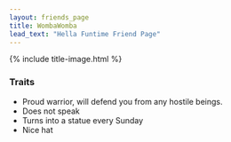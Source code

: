 ```yaml
---
layout: friends_page
title: WombaWomba
lead_text: "Hella Funtime Friend Page" 
---
```

{% include title-image.html %}

### Traits

* Proud warrior, will defend you from any hostile beings.
* Does not speak
* Turns into a statue every Sunday
* Nice hat
